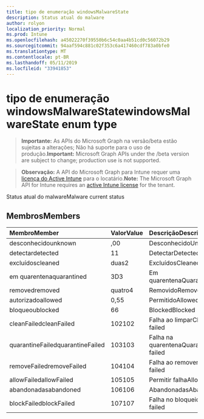 ```yaml
---
title: tipo de enumeração windowsMalwareState
description: Status atual do malware
author: rolyon
localization_priority: Normal
ms.prod: Intune
ms.openlocfilehash: a45022270f39550b6c54c0aa4b51cd0c56072b29
ms.sourcegitcommit: 94aaf594c881c02f353c6a417460cdf783a0bfe0
ms.translationtype: MT
ms.contentlocale: pt-BR
ms.lasthandoff: 05/11/2019
ms.locfileid: "33941853"
---
```

# <a name="windowsmalwarestate-enum-type"></a><span data-ttu-id="76454-103">tipo de enumeração windowsMalwareState</span><span class="sxs-lookup"><span data-stu-id="76454-103">windowsMalwareState enum type</span></span>

> <span data-ttu-id="76454-104">**Importante:** As APIs do Microsoft Graph na versão/beta estão sujeitas a alterações; Não há suporte para o uso de produção.</span><span class="sxs-lookup"><span data-stu-id="76454-104">**Important:** Microsoft Graph APIs under the /beta version are subject to change; production use is not supported.</span></span>

> <span data-ttu-id="76454-105">**Observação:** A API do Microsoft Graph para Intune requer uma [licença do Active Intune](https://go.microsoft.com/fwlink/?linkid=839381) para o locatário.</span><span class="sxs-lookup"><span data-stu-id="76454-105">**Note:** The Microsoft Graph API for Intune requires an [active Intune license](https://go.microsoft.com/fwlink/?linkid=839381) for the tenant.</span></span>

<span data-ttu-id="76454-106">Status atual do malware</span><span class="sxs-lookup"><span data-stu-id="76454-106">Malware current status</span></span>

## <a name="members"></a><span data-ttu-id="76454-107">Membros</span><span class="sxs-lookup"><span data-stu-id="76454-107">Members</span></span>
|<span data-ttu-id="76454-108">Membro</span><span class="sxs-lookup"><span data-stu-id="76454-108">Member</span></span>|<span data-ttu-id="76454-109">Valor</span><span class="sxs-lookup"><span data-stu-id="76454-109">Value</span></span>|<span data-ttu-id="76454-110">Descrição</span><span class="sxs-lookup"><span data-stu-id="76454-110">Description</span></span>|
|:---|:---|:---|
|<span data-ttu-id="76454-111">desconhecido</span><span class="sxs-lookup"><span data-stu-id="76454-111">unknown</span></span>|<span data-ttu-id="76454-112">,0</span><span class="sxs-lookup"><span data-stu-id="76454-112">0</span></span>|<span data-ttu-id="76454-113">Desconhecido</span><span class="sxs-lookup"><span data-stu-id="76454-113">Unknown</span></span>|
|<span data-ttu-id="76454-114">detectar</span><span class="sxs-lookup"><span data-stu-id="76454-114">detected</span></span>|<span data-ttu-id="76454-115">1</span><span class="sxs-lookup"><span data-stu-id="76454-115">1</span></span>|<span data-ttu-id="76454-116">Detectar</span><span class="sxs-lookup"><span data-stu-id="76454-116">Detected</span></span>|
|<span data-ttu-id="76454-117">excluídos</span><span class="sxs-lookup"><span data-stu-id="76454-117">cleaned</span></span>|<span data-ttu-id="76454-118">duas</span><span class="sxs-lookup"><span data-stu-id="76454-118">2</span></span>|<span data-ttu-id="76454-119">Excluídos</span><span class="sxs-lookup"><span data-stu-id="76454-119">Cleaned</span></span>|
|<span data-ttu-id="76454-120">em quarentena</span><span class="sxs-lookup"><span data-stu-id="76454-120">quarantined</span></span>|<span data-ttu-id="76454-121">3D</span><span class="sxs-lookup"><span data-stu-id="76454-121">3</span></span>|<span data-ttu-id="76454-122">Em quarentena</span><span class="sxs-lookup"><span data-stu-id="76454-122">Quarantined</span></span>|
|<span data-ttu-id="76454-123">removed</span><span class="sxs-lookup"><span data-stu-id="76454-123">removed</span></span>|<span data-ttu-id="76454-124">quatro</span><span class="sxs-lookup"><span data-stu-id="76454-124">4</span></span>|<span data-ttu-id="76454-125">Removido</span><span class="sxs-lookup"><span data-stu-id="76454-125">Removed</span></span>|
|<span data-ttu-id="76454-126">autorizado</span><span class="sxs-lookup"><span data-stu-id="76454-126">allowed</span></span>|<span data-ttu-id="76454-127">0,5</span><span class="sxs-lookup"><span data-stu-id="76454-127">5</span></span>|<span data-ttu-id="76454-128">Permitido</span><span class="sxs-lookup"><span data-stu-id="76454-128">Allowed</span></span>|
|<span data-ttu-id="76454-129">bloqueou</span><span class="sxs-lookup"><span data-stu-id="76454-129">blocked</span></span>|<span data-ttu-id="76454-130">6</span><span class="sxs-lookup"><span data-stu-id="76454-130">6</span></span>|<span data-ttu-id="76454-131">Blocked</span><span class="sxs-lookup"><span data-stu-id="76454-131">Blocked</span></span>|
|<span data-ttu-id="76454-132">cleanFailed</span><span class="sxs-lookup"><span data-stu-id="76454-132">cleanFailed</span></span>|<span data-ttu-id="76454-133">102</span><span class="sxs-lookup"><span data-stu-id="76454-133">102</span></span>|<span data-ttu-id="76454-134">Falha ao limpar</span><span class="sxs-lookup"><span data-stu-id="76454-134">Clean failed</span></span>|
|<span data-ttu-id="76454-135">quarantineFailed</span><span class="sxs-lookup"><span data-stu-id="76454-135">quarantineFailed</span></span>|<span data-ttu-id="76454-136">103</span><span class="sxs-lookup"><span data-stu-id="76454-136">103</span></span>|<span data-ttu-id="76454-137">Falha na quarentena</span><span class="sxs-lookup"><span data-stu-id="76454-137">Quarantine failed</span></span>|
|<span data-ttu-id="76454-138">removeFailed</span><span class="sxs-lookup"><span data-stu-id="76454-138">removeFailed</span></span>|<span data-ttu-id="76454-139">104</span><span class="sxs-lookup"><span data-stu-id="76454-139">104</span></span>|<span data-ttu-id="76454-140">Falha ao remover</span><span class="sxs-lookup"><span data-stu-id="76454-140">Remove failed</span></span>|
|<span data-ttu-id="76454-141">allowFailed</span><span class="sxs-lookup"><span data-stu-id="76454-141">allowFailed</span></span>|<span data-ttu-id="76454-142">105</span><span class="sxs-lookup"><span data-stu-id="76454-142">105</span></span>|<span data-ttu-id="76454-143">Permitir falha</span><span class="sxs-lookup"><span data-stu-id="76454-143">Allow failed</span></span>|
|<span data-ttu-id="76454-144">abandonadas</span><span class="sxs-lookup"><span data-stu-id="76454-144">abandoned</span></span>|<span data-ttu-id="76454-145">106</span><span class="sxs-lookup"><span data-stu-id="76454-145">106</span></span>|<span data-ttu-id="76454-146">Abandonadas</span><span class="sxs-lookup"><span data-stu-id="76454-146">Abandoned</span></span>|
|<span data-ttu-id="76454-147">blockFailed</span><span class="sxs-lookup"><span data-stu-id="76454-147">blockFailed</span></span>|<span data-ttu-id="76454-148">107</span><span class="sxs-lookup"><span data-stu-id="76454-148">107</span></span>|<span data-ttu-id="76454-149">Falha no bloqueio</span><span class="sxs-lookup"><span data-stu-id="76454-149">Block failed</span></span>|




